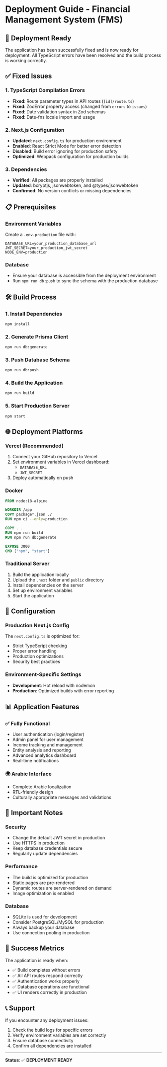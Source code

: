 # Deployment Guide - Financial Management System (FMS)

## 🚀 Deployment Ready

The application has been successfully fixed and is now ready for deployment. All TypeScript errors have been resolved and the build process is working correctly.

## ✅ Fixed Issues

### 1. TypeScript Compilation Errors
- **Fixed**: Route parameter types in API routes (`[id]/route.ts`)
- **Fixed**: ZodError property access (changed from `errors` to `issues`)
- **Fixed**: Date validation syntax in Zod schemas
- **Fixed**: Date-fns locale import and usage

### 2. Next.js Configuration
- **Updated**: `next.config.ts` for production environment
- **Enabled**: React Strict Mode for better error detection
- **Disabled**: Build error ignoring for production safety
- **Optimized**: Webpack configuration for production builds

### 3. Dependencies
- **Verified**: All packages are properly installed
- **Updated**: bcryptjs, jsonwebtoken, and @types/jsonwebtoken
- **Confirmed**: No version conflicts or missing dependencies

## 📋 Prerequisites

### Environment Variables
Create a `.env.production` file with:

```env
DATABASE_URL=your_production_database_url
JWT_SECRET=your_production_jwt_secret
NODE_ENV=production
```

### Database
- Ensure your database is accessible from the deployment environment
- Run `npm run db:push` to sync the schema with the production database

## 🛠️ Build Process

### 1. Install Dependencies
```bash
npm install
```

### 2. Generate Prisma Client
```bash
npm run db:generate
```

### 3. Push Database Schema
```bash
npm run db:push
```

### 4. Build the Application
```bash
npm run build
```

### 5. Start Production Server
```bash
npm start
```

## 🌐 Deployment Platforms

### Vercel (Recommended)
1. Connect your GitHub repository to Vercel
2. Set environment variables in Vercel dashboard:
   - `DATABASE_URL`
   - `JWT_SECRET`
3. Deploy automatically on push

### Docker
```dockerfile
FROM node:18-alpine

WORKDIR /app
COPY package*.json ./
RUN npm ci --only=production

COPY . .
RUN npm run build
RUN npm run db:generate

EXPOSE 3000
CMD ["npm", "start"]
```

### Traditional Server
1. Build the application locally
2. Upload the `.next` folder and `public` directory
3. Install dependencies on the server
4. Set up environment variables
5. Start the application

## 🔧 Configuration

### Production Next.js Config
The `next.config.ts` is optimized for:
- Strict TypeScript checking
- Proper error handling
- Production optimizations
- Security best practices

### Environment-Specific Settings
- **Development**: Hot reload with nodemon
- **Production**: Optimized builds with error reporting

## 📊 Application Features

### ✅ Fully Functional
- User authentication (login/register)
- Admin panel for user management
- Income tracking and management
- Entity analysis and reporting
- Advanced analytics dashboard
- Real-time notifications

### 🌍 Arabic Interface
- Complete Arabic localization
- RTL-friendly design
- Culturally appropriate messages and validations

## 🚨 Important Notes

### Security
- Change the default JWT secret in production
- Use HTTPS in production
- Keep database credentials secure
- Regularly update dependencies

### Performance
- The build is optimized for production
- Static pages are pre-rendered
- Dynamic routes are server-rendered on demand
- Image optimization is enabled

### Database
- SQLite is used for development
- Consider PostgreSQL/MySQL for production
- Always backup your database
- Use connection pooling in production

## 🎯 Success Metrics

The application is ready when:
- ✅ Build completes without errors
- ✅ All API routes respond correctly
- ✅ Authentication works properly
- ✅ Database operations are functional
- ✅ UI renders correctly in production

## 📞 Support

If you encounter any deployment issues:
1. Check the build logs for specific errors
2. Verify environment variables are set correctly
3. Ensure database connectivity
4. Confirm all dependencies are installed

---

**Status**: ✅ **DEPLOYMENT READY**